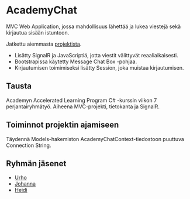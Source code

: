 # AcademyChat
MVC Web Application, jossa mahdollisuus lähettää ja lukea viestejä sekä kirjautua sisään istuntoon.


Jatkettu aiemmasta [projektista](https://github.com/heidvill/AcademyChatV1 "AcademyChatV1").
- Lisätty SignalR ja JavaScriptiä, jotta viestit välittyvät reaaliaikaisesti.
- Bootstrapissa käytetty Message Chat Box -pohjaa.
- Kirjautumisen toimimiseksi lisätty Session, joka muistaa kirjautumisen.

## Tausta
Academyn Accelerated Learning Program C# -kurssin viikon 7 perjantairyhmätyö. Aiheena MVC-projekti, tietokanta ja SignalR.

## Toiminnot projektin ajamiseen
Täydennä Models-hakemiston AcademyChatContext-tiedostoon puuttuva Connection String.

## Ryhmän jäsenet
- [Urho](https://github.com/unie31 "https://github.com/unie31")
- [Johanna](https://github.com/johnur "https://github.com/johnur")
- [Heidi](https://github.com/heidvill "https://github.com/heidvill")
